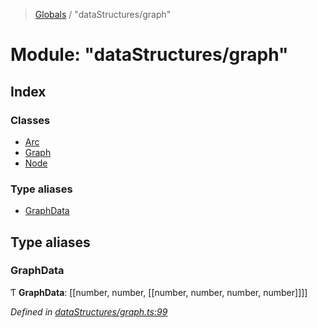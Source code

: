 > [Globals](../globals.md) / "dataStructures/graph"

# Module: "dataStructures/graph"

## Index

### Classes

* [Arc](../classes/_datastructures_graph_.arc.md)
* [Graph](../classes/_datastructures_graph_.graph.md)
* [Node](../classes/_datastructures_graph_.node.md)

### Type aliases

* [GraphData](_datastructures_graph_.md#graphdata)

## Type aliases

### GraphData

Ƭ  **GraphData**: [[number, number, [[number, number, number, number]]]]

*Defined in [dataStructures/graph.ts:99](https://github.com/cedoor/cycle-canceling/blob/62db7a4/src/dataStructures/graph.ts#L99)*
